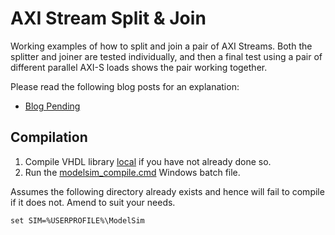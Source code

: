 # AXI Stream Split & Join

Working examples of how to split and join a pair of AXI Streams. Both the splitter and joiner are tested individually, and then a final test using a pair of different parallel AXI-S loads shows the pair working together.

Please read the following blog posts for an explanation:

* [Blog Pending](https://blog.abbey1.org.uk/index.php/technology/)


## Compilation

1. Compile VHDL library [local](../Local) if you have not already done so.
2. Run the [modelsim_compile.cmd](modelsim_compile.cmd) Windows batch file.

Assumes the following directory already exists and hence will fail to compile if it does not. Amend to suit your needs.

```batch
set SIM=%USERPROFILE%\ModelSim
```
